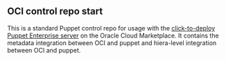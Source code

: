 ## OCI control repo start

This is a standard Puppet control repo for usage with the [click-to-deploy Puppet Enterprise server](https://cloudmarketplace.oracle.com/marketplace/app/puppet) on the Oracle Cloud Marketplace. It contains the metadata integration between OCI and puppet and hiera-level integration between OCI and puppet.